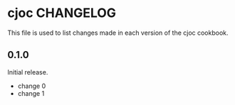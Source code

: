 # cjoc CHANGELOG

This file is used to list changes made in each version of the cjoc cookbook.

## 0.1.0

Initial release.

- change 0
- change 1
